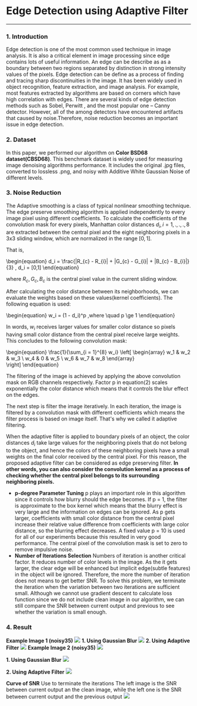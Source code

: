 # Edge Detection using Adaptive Filter
---
### 1. Introduction
Edge detection is one of the most common used technique in image analysis. It is also a critical element in image processing since edge contains lots of useful information. An edge can be describe as as a boundary between two regions separated by distinction in strong intensity values of the pixels. Edge detection can be define as a process of finding and tracing sharp discontinuities in the image. It has been widely used in object recognition, feature extraction, and image analysis. For example, most features extracted by algorithms are based on corners which have high correlation with edges. There are several kinds of edge detection methods such as Sobel, Perwitt , and the most popular one – Canny detector. However, all of the among detectors have encountered artifacts that caused by noise.Therefore, noise reduction becomes an important issue in edge detection.
### 2. Dataset 
In this paper, we performed our algorithm on **Color BSD68 dataset(CBSD68)**. This benchmark dataset is widely used for measuring image denoising algorithms performance. It includes the original .jpg files, converted to lossless .png, and noisy with Additive White Gaussian Noise of different levels.

### 3. Noise Reduction
The Adaptive smoothing is a class of typical nonlinear smoothing technique. The edge preserve smoothing algorithm is applied independently to every image pixel using different coefficients. To calculate the coefficients of the convolution mask for every pixels, Manhattan color distances $d_i , i = 1,.,.,.,8$ are extracted between the central pixel and the eight neighboring pixels in a 3x3 sliding window, which are normalized in the range $[0,1]$.

That is, 

\begin{equation}
d_i = \frac{|R_{c} - R_{i}| + |G_{c} - G_{i}| + |B_{c} - B_{i}|}{3} , d_i = [0,1]
\end{equation}

where $R_c,G_c,B_c$ is the central pixel value in the current sliding window.

After calculating the color distance between its neighborhoods, we can evaluate the weights based on these values(kernel coefficients). The following equation is used:

\begin{equation}
w_i = (1 - d_i)^p ,where \quad p \ge 1 
\end{equation}

In words, $w_i$ receives larger values for smaller color distance so pixels
having small color distance from the central pixel receive large weights. This concludes to the following convolution mask:

\begin{equation}
\frac{1}{\sum_{i = 1}^{8} w_i}
\left[
\begin{array}
   w_1 & w_2 & w_3 \\
   w_4 & 0 & w_5 \\
   w_6 & w_7 & w_8
\end{array}  
\right]
\end{equation}

The filtering of the image is achieved by applying the above convolution mask on RGB channels respectively. Factor p in equation(2) scales exponentially the color distance which means that it controls the blur effect on the edges.

The next step is filter the image iteratively. In each iteration, the image is filtered by a convolution mask with different coefficients which means the filter process is based on image itself. That's why we called it adaptive filtering. 

When the adaptive filter is applied to boundary pixels of an object, the color distances $d_i$ take large values for the neighboring pixels that do not belong to the object, and hence the colors of these neighboring pixels have a small weights on the final color received by the central pixel. For this reason, the proposed adaptive filter can be considered as edge preserving filter. **In other words, you can also consider the convolution kernel as a process of checking whether the central pixel belongs to its surrounding neighboring pixels.**

* **p-degree Parameter Tuning**
  p plays an important role in this algorithm since it controls how blurry should the edge becomes. If p = 1, the filter is approximate to the box kernel which means that the blurry effect is very large and the information on edges can be ignored. As p gets larger, coefficients with small color distance from the central pixel increase their relative value difference from coefficients with large color distance, so the blurring effect decreases. A fixed value p = 10 is used for all of our experiments because this resulted in very good performance. The central pixel of the convolution mask is set to zero to remove impulsive noise.
* **Number of Iterations Selection**
    Numbers of iteration is another critical factor. It reduces number of color levels in the image. As the it gets larger, the clear edge will be enhanced but implicit edge(subtle features) in the object will be ignored. Therefore, the more the number of iteration does not means to get better SNR. To solve this problem, we terminate the iteration when the variation between two iterations are sufficient small. Although we cannot use gradient descent to calculate loss function since we do not include clean image in our algorithm, we can still compare the SNR between current output and previous to see whether the variation is small enough.
### 4. Result
**Example Image 1 (noisy35)**
![](https://i.imgur.com/iKZwJlL.png)
**1. Using Gaussian Blur**
![](https://i.imgur.com/VB2JGJ1.png)
**2. Using Adaptive Filter**
![](https://i.imgur.com/17lGcE9.png)
**Example Image 2 (noisy35)**
![](https://i.imgur.com/vJsDIQ2.png)

**1. Using Gaussian Blur**
![](https://i.imgur.com/4VP8kxD.png)

**2. Using Adaptive Filter**
![](https://i.imgur.com/VjVb7Tx.png)

**Curve of SNR**
Use to terminate the iterations
The left image is the SNR between current output an the clean image, while the left one is the SNR between current output and the previous output
![](https://i.imgur.com/TIIxeni.png)
